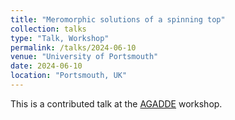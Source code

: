 ```yaml
---
title: "Meromorphic solutions of a spinning top"
collection: talks
type: "Talk, Workshop"
permalink: /talks/2024-06-10
venue: "University of Portsmouth"
date: 2024-06-10
location: "Portsmouth, UK"
---
```


This is a contributed talk at the [AGADDE](http://smap.port.ac.uk/AGADDE/Home.html) workshop.
